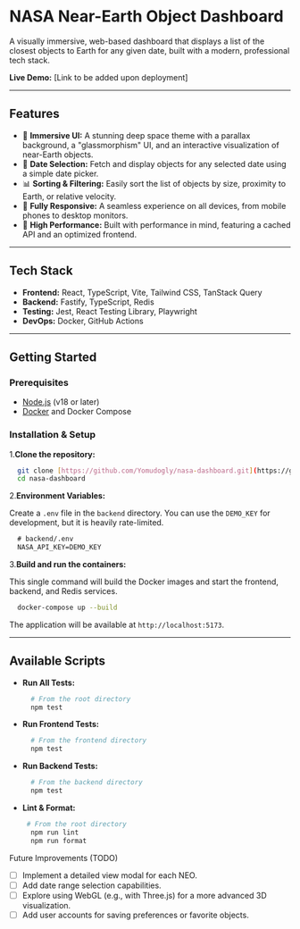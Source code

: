 # NASA Near-Earth Object Dashboard

A visually immersive, web-based dashboard that displays a list of the closest objects to Earth for any given date, built with a modern, professional tech stack.

**Live Demo:** [Link to be added upon deployment]

---

## Features

- 🌌 **Immersive UI:** A stunning deep space theme with a parallax background, a "glassmorphism" UI, and an interactive visualization of near-Earth objects.
- 📅 **Date Selection:** Fetch and display objects for any selected date using a simple date picker.
- 📊 **Sorting & Filtering:** Easily sort the list of objects by size, proximity to Earth, or relative velocity.
- 📱 **Fully Responsive:** A seamless experience on all devices, from mobile phones to desktop monitors.
- 🚀 **High Performance:** Built with performance in mind, featuring a cached API and an optimized frontend.

---

## Tech Stack

- **Frontend:** React, TypeScript, Vite, Tailwind CSS, TanStack Query
- **Backend:** Fastify, TypeScript, Redis
- **Testing:** Jest, React Testing Library, Playwright
- **DevOps:** Docker, GitHub Actions

---

## Getting Started

### Prerequisites

- [Node.js](https://nodejs.org/) (v18 or later)
- [Docker](https://www.docker.com/) and Docker Compose

### Installation & Setup

1.**Clone the repository:**

  ```bash
    git clone [https://github.com/Yomudogly/nasa-dashboard.git](https://github.com/Yomudogly/nasa-dashboard.git)
    cd nasa-dashboard
  ```

2.**Environment Variables:**

Create a `.env` file in the `backend` directory. You can use the `DEMO_KEY` for development, but it is heavily rate-limited.
  
  ```md
    # backend/.env
    NASA_API_KEY=DEMO_KEY
  ```

3.**Build and run the containers:**

This single command will build the Docker images and start the frontend, backend, and Redis services.

  ```bash
    docker-compose up --build
  ```

The application will be available at `http://localhost:5173`.

---

## Available Scripts

- **Run All Tests:**
  
  ```bash
    # From the root directory
    npm test
  ```

- **Run Frontend Tests:**

  ```bash
    # From the frontend directory
    npm test
  ```

- **Run Backend Tests:**

  ```bash
    # From the backend directory
    npm test
  ```

- **Lint & Format:**

  ```bash
   # From the root directory
    npm run lint
    npm run format
  ```

Future Improvements (TODO)

- [ ] Implement a detailed view modal for each NEO.
- [ ] Add date range selection capabilities.
- [ ] Explore using WebGL (e.g., with Three.js) for a more advanced 3D visualization.
- [ ] Add user accounts for saving preferences or favorite objects.
